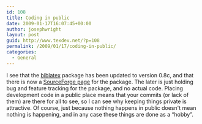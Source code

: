 ```yaml
---
id: 108
title: Coding in public
date: 2009-01-17T16:07:45+00:00
author: josephwright
layout: post
guid: http://www.texdev.net/?p=108
permalink: /2009/01/17/coding-in-public/
categories:
  - General
---
```

I see that the <a title="biblatex on CTAN" href="http://tug.ctan.org/cgi-bin/ctanPackageInformation.py?id=biblatex">biblatex</a> package has been updated to version 0.8c, and that there is now a <a title="biblatex on SourceForge" href="http://sourceforge.net/projects/biblatex/">SourceForge page</a> for the package. The later is just holding bug and feature tracking for the package, and no actual code. Placing development code in a public place means that your commits (or lack of them) are there for all to see, so I can see why keeping things private is attractive. Of course, just because nothing happens in public doesn't mean nothing is happening, and in any case these things are done as a “hobby”.